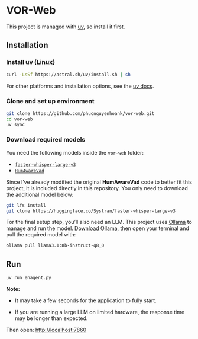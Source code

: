 # VOR-Web

This project is managed with [uv](https://docs.astral.sh/uv/), so install it first.

## Installation

### Install uv (Linux)
```bash
curl -LsSf https://astral.sh/uv/install.sh | sh
````

For other platforms and installation options, see the [uv docs](https://docs.astral.sh/uv/getting-started/installation/).

### Clone and set up environment

```bash
git clone https://github.com/phucnguyenhoank/vor-web.git
cd vor-web
uv sync
```

### Download required models

You need the following models inside the `vor-web` folder:

* [`faster-whisper-large-v3`](https://huggingface.co/Systran/faster-whisper-large-v3)
* [`HumAwareVad`](https://github.com/CuriousMonkey7/HumAwareVad)


Since I’ve already modified the original **HumAwareVad** code to better fit this project, it is included directly in this repository. You only need to download the additional model below:

```bash
git lfs install
git clone https://huggingface.co/Systran/faster-whisper-large-v3
```

For the final setup step, you’ll also need an LLM. This project uses [Ollama](https://ollama.com/) to manage and run the model. [Download Ollama](https://ollama.com/download/linux), then open your terminal and pull the required model with:

```bash
ollama pull llama3.1:8b-instruct-q8_0
```


## Run

```bash
uv run enagent.py
```

**Note:**

- It may take a few seconds for the application to fully start.

- If you are running a large LLM on limited hardware, the response time may be longer than expected.

Then open: [http://localhost:7860](http://localhost:7860)
